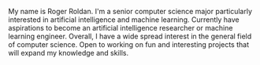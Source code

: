My name is Roger Roldan. I'm a senior computer science major particularly interested in artificial intelligence and machine learning. Currently have aspirations to become an artificial intelligence researcher or machine learning engineer. Overall, I have a wide spread interest in the general field of computer science. Open to working on fun and interesting projects that will expand my knowledge and skills. 
